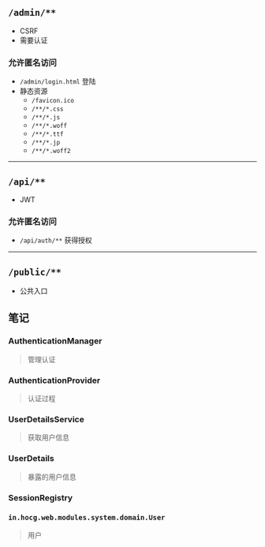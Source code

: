 
## `/admin/**`
- CSRF 
- 需要认证

### 允许匿名访问
- `/admin/login.html` 登陆
- 静态资源
  - `/favicon.ico`
  - `/**/*.css`
  - `/**/*.js`
  - `/**/*.woff`
  - `/**/*.ttf`
  - `/**/*.jp`
  - `/**/*.woff2`

-----
## `/api/**`
- JWT
### 允许匿名访问
- `/api/auth/**` 获得授权

-----
## `/public/**`
- 公共入口



## 笔记
### AuthenticationManager
> 管理认证

### AuthenticationProvider
> 认证过程

### UserDetailsService
> 获取用户信息

### UserDetails
> 暴露的用户信息

### SessionRegistry


### `in.hocg.web.modules.system.domain.User`
> 用户


